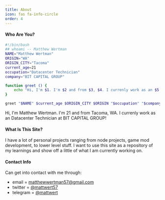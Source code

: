 ```yaml
---
title: About
icon: fas fa-info-circle
order: 4
---
```


#### Who Are You?
```bash
#!/bin/bash
## whoami -- Matthew Wertman
NAME="Matthew Wertman"
ORIGIN="WA"
ORIGIN_CITY="Tacoma"
current_age=21
occupation="Datacenter Technician"
company="BIT CAPITAL GROUP"

function greet () {
    echo "Hi, I'm $1. I'm $2 and from $3, $4. I currenly work as an $5 at $6!"
}

greet "$NAME" $current_age $ORIGIN_CITY $ORIGIN "$occupation" "$company"
```
Hi, I'm Matthew Wertman. I'm 21 and from Tacoma, WA. I currenly work as an Datacenter Technician at BIT CAPITAL GROUP!

#### What Is This Site?

I have a lot of personal projects ranging from node projects, game mod development, to lower level stuff. I want to use this site as a repository of my learnings and show off a little of what I am currently working on.

#### Contact Info
Can get into contact with me through: 
 - email = [matthewwertman57@gmail.com](mailto:matthewwertman57@gmail.com)
 - twitter = [@mattwert57](https://twitter.com/mattwert57)
 - telegram = [@mattwert](https://t.me/mattwert)


